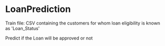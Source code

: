 # LoanPrediction

Train file: CSV containing the customers for whom loan eligibility is known as 'Loan_Status'

Predict if the Loan will be approved or not

